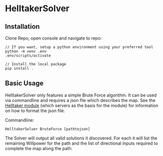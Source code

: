 # HelltakerSolver
## Installation
Clone Repo, open console and navigate to repo:
```
// If you want, setup a python environment using your preferred tool
python -m venv .env
.env/scripts/activate

// Install the local package
pip install .
```

## Basic Usage
HelltakerSolver only features a simple Brute Force algorithm. It can be used via commandline and requires a json file which describes the map. See the <a href="https://github.com/AdamantLife/Helltaker">Helltaker module</a> (which servers as the basis for the module) for information on how to format the json file.

Commandline:

```
HelltakerSolver BruteForce [pathtojson]
```

The Solver will output all valid solutions it discovered. For each it will list the remaining Willpower for the path and the list of directional inputs required to complete the map along the path.